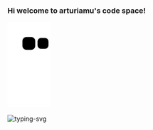 ### Hi welcome to arturiamu's code space!

<div align=""><img src="https://raw.githubusercontent.com/arturiamu/arturiamu/main/assets/github-contribution-grid-snake.svg" ></div>

<p align="">
   <img src="https://readme-typing-svg.herokuapp.com?color=28696B&size=21&center=true&lines=%7ECoding%20My%20Life%7E" alt="typing-svg">
</p>

[//]: # (My ![Visitor Count]&#40;https://profile-counter.glitch.me/arturiamu/count.svg&#41; Visitor)

<div align="">
  <img height="170px" src="https://github-readme-stats.vercel.app/api?username=arturiamu"  alt=""/>
  <img height="170px" src="https://github-readme-stats.vercel.app/api/top-langs/?username=arturiamu&layout=compact&langs_count=8"  alt=""/>
</div>

<div align="">
    <img  src="https://github-readme-streak-stats.herokuapp.com/?user=arturiamu"  alt=""/>
</div>
